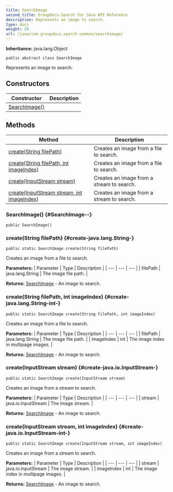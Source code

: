 ```yaml
---
title: SearchImage
second_title: GroupDocs.Search for Java API Reference
description: Represents an image to search.
type: docs
weight: 29
url: /java/com.groupdocs.search.common/searchimage/
---
```

**Inheritance:**
java.lang.Object
```
public abstract class SearchImage
```

Represents an image to search.
## Constructors

| Constructor | Description |
| --- | --- |
| [SearchImage()](#SearchImage--) |  |
## Methods

| Method | Description |
| --- | --- |
| [create(String filePath)](#create-java.lang.String-) | Creates an image from a file to search. |
| [create(String filePath, int imageIndex)](#create-java.lang.String-int-) | Creates an image from a file to search. |
| [create(InputStream stream)](#create-java.io.InputStream-) | Creates an image from a stream to search. |
| [create(InputStream stream, int imageIndex)](#create-java.io.InputStream-int-) | Creates an image from a stream to search. |
### SearchImage() {#SearchImage--}
```
public SearchImage()
```


### create(String filePath) {#create-java.lang.String-}
```
public static SearchImage create(String filePath)
```


Creates an image from a file to search.

**Parameters:**
| Parameter | Type | Description |
| --- | --- | --- |
| filePath | java.lang.String | The image file path. |

**Returns:**
[SearchImage](../../com.groupdocs.search.common/searchimage) - An image to search.
### create(String filePath, int imageIndex) {#create-java.lang.String-int-}
```
public static SearchImage create(String filePath, int imageIndex)
```


Creates an image from a file to search.

**Parameters:**
| Parameter | Type | Description |
| --- | --- | --- |
| filePath | java.lang.String | The image file path. |
| imageIndex | int | The image index in multipage images. |

**Returns:**
[SearchImage](../../com.groupdocs.search.common/searchimage) - An image to search.
### create(InputStream stream) {#create-java.io.InputStream-}
```
public static SearchImage create(InputStream stream)
```


Creates an image from a stream to search.

**Parameters:**
| Parameter | Type | Description |
| --- | --- | --- |
| stream | java.io.InputStream | The image stream. |

**Returns:**
[SearchImage](../../com.groupdocs.search.common/searchimage) - An image to search.
### create(InputStream stream, int imageIndex) {#create-java.io.InputStream-int-}
```
public static SearchImage create(InputStream stream, int imageIndex)
```


Creates an image from a stream to search.

**Parameters:**
| Parameter | Type | Description |
| --- | --- | --- |
| stream | java.io.InputStream | The image stream. |
| imageIndex | int | The image index in multipage images. |

**Returns:**
[SearchImage](../../com.groupdocs.search.common/searchimage) - An image to search.
